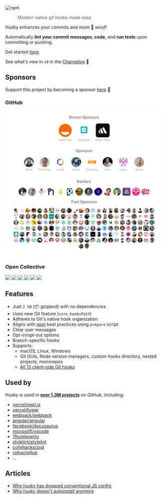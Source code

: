 ![npm](https://img.shields.io/npm/dm/husky)

> Modern native git hooks made easy

Husky enhances your commits and more 🐶 _woof!_

Automatically **lint your commit messages**, **code**, and **run tests** upon committing or pushing.

Get started [here](/get-started).

See what's new in `v9` in the [Changelog]() 🚀

## Sponsors

Support this project by becoming a sponsor [here](https://github.com/sponsors/typicode) 💖

### GitHub

<p align="center">
  <a href="./sponsorkit/sponsors.svg">
    <img src='./sponsorkit/sponsors.svg'/>
  </a>
</p>

### Open Collective

<a href="https://opencollective.com/husky/tiers/company/0/website"><img src="https://opencollective.com/husky/tiers/company/0/avatar.svg?avatarHeight=120"></a>
<a href="https://opencollective.com/husky/tiers/company/1/website"><img src="https://opencollective.com/husky/tiers/company/1/avatar.svg?avatarHeight=120"></a>
<a href="https://opencollective.com/husky/tiers/company/2/website"><img src="https://opencollective.com/husky/tiers/company/2/avatar.svg?avatarHeight=120"></a>
<a href="https://opencollective.com/husky/tiers/company/3/website"><img src="https://opencollective.com/husky/tiers/company/3/avatar.svg?avatarHeight=120"></a>
<a href="https://opencollective.com/husky/tiers/company/4/website"><img src="https://opencollective.com/husky/tiers/company/4/avatar.svg?avatarHeight=120"></a>
<a href="https://opencollective.com/husky/tiers/company/5/website"><img src="https://opencollective.com/husky/tiers/company/5/avatar.svg?avatarHeight=120"></a>

## Features

- Just `2 kB` (📦 _gzipped_) with no dependencies
- Uses new Git feature (`core.hooksPath`)
- Adheres to Git's native hook organization
- Aligns with [npm](https://docs.npmjs.com/cli/v10/using-npm/scripts#best-practices) best practices using `prepare` script
- Clear user messages
- Opt-in/opt-out options
- Branch-specific hooks
- Supports:
  - macOS, Linux, Windows
  - Git GUIs, Node version managers, custom hooks directory, nested projects, monorepos
  - [All 13 client-side Git hooks](https://git-scm.com/docs/githooks)

## Used by

Husky is used in [**over 1.3M projects**](https://github.com/typicode/husky/network/dependents?package_id=UGFja2FnZS0xODQzNTgwNg%3D%3D) on GitHub, including:

- [vercel/next.js](https://github.com/vercel/next.js)
- [vercel/hyper](https://github.com/vercel/hyper)
- [webpack/webpack](https://github.com/webpack/webpack)
- [angular/angular](https://github.com/angular/angular)
- [facebook/docusaurus](https://github.com/facebook/docusaurus)
- [microsoft/vscode](https://github.com/microsoft/vscode)
- [11ty/eleventy](https://github.com/11ty/eleventy)
- [stylelint/stylelint](https://github.com/stylelint/stylelint)
- [colinhacks/zod](https://github.com/colinhacks/zod)
- [rollup/rollup](https://github.com/rollup/rollup)
- ...

## Articles

- [Why husky has dropped conventional JS config](https://blog.typicode.com/husky-git-hooks-javascript-config/)
- [Why husky doesn't autoinstall anymore](https://blog.typicode.com/husky-git-hooks-autoinstall/)
